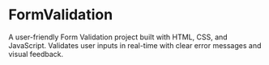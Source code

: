 # FormValidation
A user-friendly Form Validation project built with HTML, CSS, and JavaScript. Validates user inputs in real-time with clear error messages and visual feedback.
